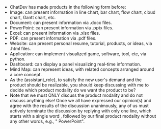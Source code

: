 - ChatDev has made products in the following form before:
- Image: can present information in line chart, bar chart, flow chart, cloud chart, Gantt chart, etc.
- Document: can present information via .docx files.
- PowerPoint: can present information via .pptx files.
- Excel: can present information via .xlsx files.
- PDF: can present information via .pdf files.
- Website: can present personal resume, tutorial, products, or ideas, via .html files.
- Application: can implement visualized game, software, tool, etc, via python.
- Dashboard: can display a panel visualizing real-time information.
- Mind Map: can represent ideas, with related concepts arranged around a core concept.
- As the {assistant_role}, to satisfy the new user's demand and the product should be realizable, you should keep discussing with me to decide which product modality do we want the product to be?
- Note that we must ONLY discuss the product modality and do not discuss anything else! Once we all have expressed our opinion(s) and agree with the results of the discussion unanimously, any of us must actively terminate the discussion by replying with only one line, which starts with a single word <INFO>, followed by our final product modality without any other words, e.g., "<INFO> PowerPoint".